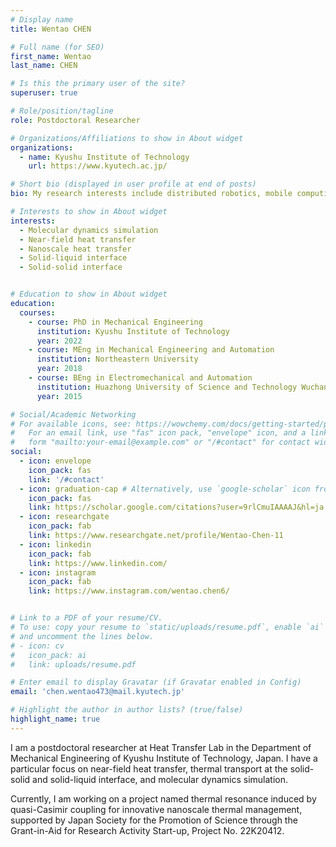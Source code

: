 ```yaml
---
# Display name
title: Wentao CHEN

# Full name (for SEO)
first_name: Wentao
last_name: CHEN

# Is this the primary user of the site?
superuser: true

# Role/position/tagline
role: Postdoctoral Researcher

# Organizations/Affiliations to show in About widget
organizations:
  - name: Kyushu Institute of Technology
    url: https://www.kyutech.ac.jp/

# Short bio (displayed in user profile at end of posts)
bio: My research interests include distributed robotics, mobile computing and programmable matter.

# Interests to show in About widget
interests:
  - Molecular dynamics simulation
  - Near-field heat transfer
  - Nanoscale heat transfer  
  - Solid-liquid interface
  - Solid-solid interface


# Education to show in About widget
education:
  courses:
    - course: PhD in Mechanical Engineering
      institution: Kyushu Institute of Technology
      year: 2022
    - course: MEng in Mechanical Engineering and Automation
      institution: Northeastern University
      year: 2018
    - course: BEng in Electromechanical and Automation
      institution: Huazhong University of Science and Technology Wuchang Branch
      year: 2015

# Social/Academic Networking
# For available icons, see: https://wowchemy.com/docs/getting-started/page-builder/#icons
#   For an email link, use "fas" icon pack, "envelope" icon, and a link in the
#   form "mailto:your-email@example.com" or "/#contact" for contact widget.
social:
  - icon: envelope
    icon_pack: fas
    link: '/#contact'
  - icon: graduation-cap # Alternatively, use `google-scholar` icon from `ai` icon pack
    icon_pack: fas
    link: https://scholar.google.com/citations?user=9rlCmuIAAAAJ&hl=ja
  - icon: researchgate
    icon_pack: fab
    link: https://www.researchgate.net/profile/Wentao-Chen-11
  - icon: linkedin
    icon_pack: fab
    link: https://www.linkedin.com/
  - icon: instagram
    icon_pack: fab
    link: https://www.instagram.com/wentao.chen6/


# Link to a PDF of your resume/CV.
# To use: copy your resume to `static/uploads/resume.pdf`, enable `ai` icons in `params.yaml`,
# and uncomment the lines below.
# - icon: cv
#   icon_pack: ai
#   link: uploads/resume.pdf

# Enter email to display Gravatar (if Gravatar enabled in Config)
email: 'chen.wentao473@mail.kyutech.jp'

# Highlight the author in author lists? (true/false)
highlight_name: true
---
```


I am a postdoctoral researcher at Heat Transfer Lab in the Department of Mechanical Engineering of Kyushu Institute of Technology, Japan. I have a particular focus on near-field heat transfer, thermal transport at the solid-solid and solid-liquid interface, and molecular dynamics simulation.

Currently, I am working on a project named thermal resonance induced by quasi-Casimir coupling for innovative nanoscale thermal management, supported by Japan Society for the Promotion of Science through the Grant-in-Aid for Research Activity Start-up, Project No. 22K20412.